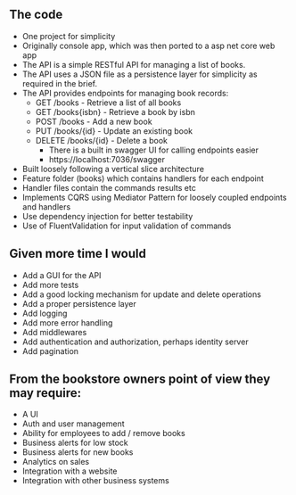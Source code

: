 ## The code
- One project for simplicity
- Originally console app, which was then ported to a asp net core web app
- The API is a simple RESTful API for managing a list of books.
- The API uses a JSON file as a persistence layer for simplicity as required in the brief.
- The API provides endpoints for managing book records:
  - GET /books - Retrieve a list of all books
  - GET /books{isbn} - Retrieve a book by isbn
  - POST /books - Add a new book
  - PUT /books/{id} - Update an existing book
  - DELETE /books/{id} - Delete a book
	- There is a built in swagger UI for calling endpoints easier
	- https://localhost:7036/swagger
- Built loosely following a vertical slice architecture
- Feature folder (books) which contains handlers for each endpoint
- Handler files contain the commands results etc
- Implements CQRS using Mediator Pattern for loosely coupled endpoints and handlers
- Use dependency injection for better testability
- Use of FluentValidation for input validation of commands


## Given more time I would
- Add a GUI for the API
- Add more tests
- Add a good locking mechanism for update and delete operations
- Add a proper persistence layer
- Add logging 
- Add more error handling
- Add middlewares 
- Add authentication and authorization, perhaps identity server
- Add pagination

## From the bookstore owners point of view they may require: 
- A UI
- Auth and user management
- Ability for employees to add / remove books
- Business alerts for low stock
- Business alerts for new books
- Analytics on sales 
- Integration with a website 
- Integration with other business systems 

